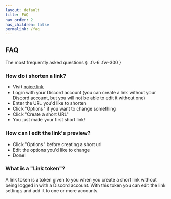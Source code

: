 ```yaml
---
layout: default
title: FAQ
nav_order: 2
has_children: false
permalink: /faq
---
```


## FAQ

The most frequently asked questions
{: .fs-6 .fw-300 }

### How do i shorten a link?

- Visit [noice.link](https://noice.link)
- Login with your Discord account (you can create a link without your Discord account, but you will not be able to edit it without one)
- Enter the URL you'd like to shorten
- Click "Options" if you want to change something
- Click "Create a short URL"
- You just made your first short link!

### How can I edit the link's preview?

- Click "Options" before creating a short url
- Edit the options you'd like to change
- Done!

### What is a "Link token"?

A link token is a token given to you when you create a short link without being logged in with a Discord account. With this token you can edit the link settings and add it to one or more accounts.

